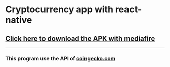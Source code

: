 # Cryptocurrency app with react-native
## [Click here to download the APK with mediafire](https://www.mediafire.com/file/9knu3plmx7q9t71/Cryptos.apk/file)
___
### This program use the API of [coingecko.com](https://www.coingecko.com)
